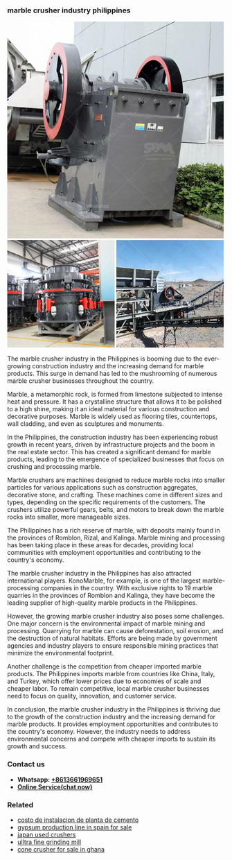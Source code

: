 <h3>marble crusher industry philippines</h3><img src='1703042200.jpg' alt=''><p>The marble crusher industry in the Philippines is booming due to the ever-growing construction industry and the increasing demand for marble products. This surge in demand has led to the mushrooming of numerous marble crusher businesses throughout the country.</p><p>Marble, a metamorphic rock, is formed from limestone subjected to intense heat and pressure. It has a crystalline structure that allows it to be polished to a high shine, making it an ideal material for various construction and decorative purposes. Marble is widely used as flooring tiles, countertops, wall cladding, and even as sculptures and monuments.</p><p>In the Philippines, the construction industry has been experiencing robust growth in recent years, driven by infrastructure projects and the boom in the real estate sector. This has created a significant demand for marble products, leading to the emergence of specialized businesses that focus on crushing and processing marble.</p><p>Marble crushers are machines designed to reduce marble rocks into smaller particles for various applications such as construction aggregates, decorative stone, and crafting. These machines come in different sizes and types, depending on the specific requirements of the customers. The crushers utilize powerful gears, belts, and motors to break down the marble rocks into smaller, more manageable sizes.</p><p>The Philippines has a rich reserve of marble, with deposits mainly found in the provinces of Romblon, Rizal, and Kalinga. Marble mining and processing has been taking place in these areas for decades, providing local communities with employment opportunities and contributing to the country's economy.</p><p>The marble crusher industry in the Philippines has also attracted international players. KonoMarble, for example, is one of the largest marble-processing companies in the country. With exclusive rights to 19 marble quarries in the provinces of Romblon and Kalinga, they have become the leading supplier of high-quality marble products in the Philippines.</p><p>However, the growing marble crusher industry also poses some challenges. One major concern is the environmental impact of marble mining and processing. Quarrying for marble can cause deforestation, soil erosion, and the destruction of natural habitats. Efforts are being made by government agencies and industry players to ensure responsible mining practices that minimize the environmental footprint.</p><p>Another challenge is the competition from cheaper imported marble products. The Philippines imports marble from countries like China, Italy, and Turkey, which offer lower prices due to economies of scale and cheaper labor. To remain competitive, local marble crusher businesses need to focus on quality, innovation, and customer service.</p><p>In conclusion, the marble crusher industry in the Philippines is thriving due to the growth of the construction industry and the increasing demand for marble products. It provides employment opportunities and contributes to the country's economy. However, the industry needs to address environmental concerns and compete with cheaper imports to sustain its growth and success.</p><h3>Contact us</h3><ul><li><strong>Whatsapp:&nbsp;<a href="https://wa.me/8613661969651">+8613661969651</a></strong></li><li><a href="https://swt.shibang-china.com/?git&amp;zhl&amp;marble crusher industry philippines"><strong>Online Service(chat now)</strong></a></li></ul><h3>Related</h3><ul><li><a href='costo de instalacion de planta de cemento.md'>costo de instalacion de planta de cemento</a></li><li><a href='gypsum production line in spain for sale.md'>gypsum production line in spain for sale</a></li><li><a href='japan used crushers.md'>japan used crushers</a></li><li><a href='ulltra fine grinding mill.md'>ulltra fine grinding mill</a></li><li><a href='cone crusher for sale in ghana.md'>cone crusher for sale in ghana</a></li></ul>